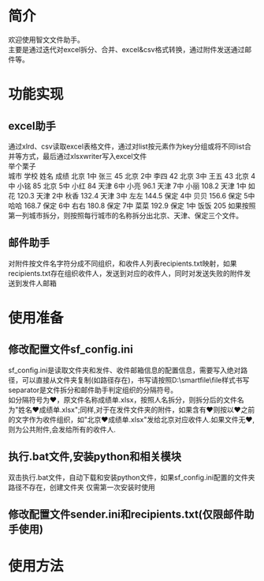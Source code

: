 # 简介
欢迎使用智文文件助手。  
主要是通过迭代对excel拆分、合并、excel&csv格式转换，通过附件发送通过邮件等。
# 功能实现
## excel助手
通过xlrd、csv读取excel表格文件，通过对list按元素作为key分组或将不同list合并等方式，最后通过xlsxwriter写入excel文件  
举个栗子  
        城市	学校	姓名	成绩
        北京	1中	张三	45
        北京	2中	李四	42
        北京	3中	王五	43
        北京	4中	小铭	85
        北京	5中	小红	84
        天津	6中	小亮	96.1
        天津	7中	小丽	108.2
        天津	1中	如花	120.3
        天津	2中	秋香	132.4
        天津	3中	左左	144.5
        保定	4中	贝贝	156.6
        保定	5中	哈哈	168.7
        保定	6中	右右	180.8
        保定	7中	菜菜	192.9
        保定	1中	饭饭	205
如果按照第一列城市拆分，则按照每行城市的名称拆分出北京、天津、保定三个文件。
## 邮件助手
对附件按文件名字符分成不同组织，和收件人列表recipients.txt映射，如果recipients.txt存在组织收件人，发送到对应的收件人，同时对发送失败的附件发送到发件人邮箱
# 使用准备
## 修改配置文件sf_config.ini
sf_config.ini是读取文件夹和发件、收件邮箱信息的配置信息，需要写入绝对路径，可以直接从文件夹复制(如路径存在)，书写请按照D:\smartfile\file样式书写  
separator是文件拆分和邮件助手判定组织的分隔符号。  
如分隔符号为❤，原文件名称成绩单.xlsx，按照人名拆分，则拆分后的文件名为"姓名❤成绩单.xlsx";同样,对于在发件文件夹的附件，如果含有❤则按以❤之前的文字作为收件组织，如"北京❤成绩单.xlsx"发给北京对应收件人.如果文件无❤,则为公共附件,会发给所有的收件人.
## 执行.bat文件,安装python和相关模块
双击执行.bat文件，自动下载和安装python文件，如果sf_config.ini配置的文件夹路径不存在，创建文件夹
仅需第一次安装时使用
## 修改配置文件sender.ini和recipients.txt(仅限邮件助手使用)
# 使用方法
